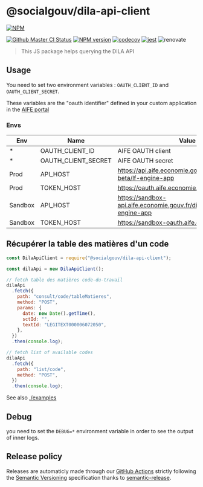 # @socialgouv/dila-api-client

[![NPM][npm-banner]][npm-url]

[![Github Master CI Status][github-image]][github-url]
[![NPM version][npm-image]][npm-url]
[![codecov][codecov-image]][codecov-url]
[![jest][jest-image]][jest-url]
![renovate][renovate-image]

> This JS package helps querying the DILA API

## Usage

You need to set two environment variables : `OAUTH_CLIENT_ID` and `OAUTH_CLIENT_SECRET`.

These variables are the "oauth identifier" defined in your custom application in the [AIFE portal](https://developer.aife.economie.gouv.fr)

### Envs

| Env     | Name                | Value                                                                   |
| ------- | ------------------- | ----------------------------------------------------------------------- |
| *       | OAUTH_CLIENT_ID     | AIFE OAUTH client                                                       |
| *       | OAUTH_CLIENT_SECRET | AIFE OAUTH secret                                                       |
| Prod    | API_HOST            | https://api.aife.economie.gouv.fr/dila/legifrance-beta/lf-engine-app    |
| Prod    | TOKEN_HOST          | https://oauth.aife.economie.gouv.fr                                     |
| Sandbox | API_HOST            | https://sandbox-api.aife.economie.gouv.fr/dila/legifrance/lf-engine-app |
| Sandbox | TOKEN_HOST          | https://sandbox-oauth.aife.economie.gouv.fr                             |

## Récupérer la table des matières d'un code

```js
const DilaApiClient = require("@socialgouv/dila-api-client");

const dilaApi = new DilaApiClient();

// fetch table des matières code-du-travail
dilaApi
  .fetch({
    path: "consult/code/tableMatieres",
    method: "POST",
    params: {
      date: new Date().getTime(),
      sctId: "",
      textId: "LEGITEXT000006072050",
    },
  })
  .then(console.log);

// fetch list of available codes
dilaApi
  .fetch({
    path: "list/code",
    method: "POST",
  })
  .then(console.log);
```

See also [./examples](./examples)

## Debug

you need to set the `DEBUG=*` environment variable in order to see
the output of inner logs.

## Release policy

Releases are automaticly made through our [GitHub Actions][github-url] strictly following the [Semantic Versioning](http://semver.org/) specification thanks to [semantic-release](https://github.com/semantic-release/semantic-release).


[codecov-image]: https://codecov.io/gh/SocialGouv/dila-api-client/branch/master/graph/badge.svg
[codecov-url]: https://codecov.io/gh/SocialGouv/dila-api-client
[github-image]: https://github.com/SocialGouv/dila-api-client/workflows/main/badge.svg?branch=master
[github-url]: https://github.com/SocialGouv/dila-api-client/actions/
[jest-image]: https://jestjs.io/img/jest-badge.svg
[jest-url]: https://github.com/facebook/jest
[npm-banner]: https://nodei.co/npm/@socialgouv/dila-api-client.png?downloads=true&downloadRank=true&stars=true
[npm-image]: http://img.shields.io/npm/v/@socialgouv/dila-api-client.svg
[npm-url]: https://npmjs.org/package/@socialgouv/dila-api-client
[renovate-image]: https://badges.renovateapi.com/github/SocialGouv/dila-api-client

